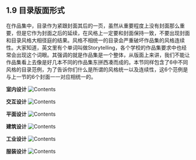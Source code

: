 ## 1.9 目录版面形式

在作品集中，目录作为紧跟封面其后的一页，虽然从重要程度上没有封面那么重要，但是它作为封面之后的延续，在风格上一定要和封面保持一致，不要出现封面和目录风格大相径庭的结果。风格不相统一的目录会严重破坏作品集的风格连续性。大家知道，英文里有个单词叫做Storytelling，各个学校的作品集要求中也经常会出现这个词眼。其强调的就是作品集是一个整体，从版面上来讲，我们不能让作品集看上去像是好几本不同的作品集东拼西凑而成的。本节同样包含了6中不同风格的目录范例，为了告诉你们什么是所谓的风格统一以及连续性，这6个范例是与上一节的6个封面一一对应相统一的。

**室内设计**
![Contents](https://i.imgur.com/bf32lt2.jpg)

**交互设计**
![Contents](https://i.imgur.com/KfzMkMJ.jpg)

**平面设计**
![Contents](https://i.imgur.com/EVPYoCl.jpg)

**建筑设计**
![Contents](https://i.imgur.com/uWMek6q.jpg)

**工业设计**
![Contents](https://i.imgur.com/cp6SRZu.jpg)

**服装设计**
![Contents](https://i.imgur.com/FjS1IQ4.jpg)
